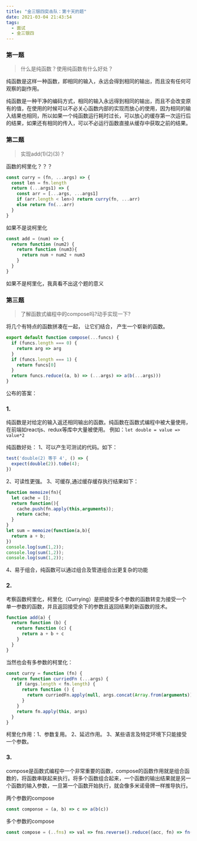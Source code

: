 ```yaml
---
title: "金三银四突击队：第十天的题"
date: 2021-03-04 21:43:54
tags:
  - 面试
  - 金三银四
---
```


### 第一题

> 什么是纯函数？使用纯函数有什么好处？

纯函数是这样一种函数，即相同的输入，永远会得到相同的输出，而且没有任何可观察的副作用。

纯函数是一种干净的编码方式，相同的输入永远得到相同的输出，而且不会改变原有的值，在使用的时候可以不必关心函数内部的实现而放心的使用，因为相同的输入结果也相同，所以如果一个纯函数运行耗时过长，可以放心的缓存第一次运行后的结果，如果还有相同的传入，可以不必运行函数直接从缓存中获取之前的结果。

### 第二题

> 实现add(1)(2)(3)？

函数的柯里化？？？

```js
const curry = (fn, ...args) => {
  const len = fn.length
  return (...args1) => {
    const arr = [...args, ...args1]
    if (arr.length < len>) return curry(fn, ...arr)
    else return fn(...arr)
  }
}
```

如果不是说柯里化

```js
const add = (num) => {
  return function (num2) {
    return function (num3){
      return num + num2 + num3
    }
  }
}
```

如果不是柯里化，我真看不出这个题的意义

### 第三题

> 了解函数式编程中的compose吗?动手实现一下?

将几个有特点的函数拼凑在一起， 让它们结合， 产生一个崭新的函数。

```js
export default function compose(...funcs) {
  if (funcs.length === 0) {
    return arg => arg
  }
  if (funcs.length === 1) {
    return funcs[0]
  }
  return funcs.reduce((a, b) => (...args) => a(b(...args)))
}
```

公布的答案：

### 1.

纯函数是对给定的输入返还相同输出的函数。纯函数在函数式编程中被大量使用，在前端如reactjs、redux等库中大量被使用。
例如：`let double = value => value*2`

纯函数好处：
1、可以产生可测试的代码。如下：
```js
test('double(2) 等于 4', () => {  
  expect(double(2)).toBe(4);
})
```
2、可读性更强。
3、可缓存,通过缓存缓存执行结果如下：
```js
function memoize(fn){    
  let cache = [];    
  return function(){        
    cache.push(fn.apply(this,arguments));        
    return cache;    
  }
}
let sum = memoize(function(a,b){    
  return a + b;
})
console.log(sum(1,2));
console.log(sum(1,2));
console.log(sum(1,2));
```
4、易于组合，纯函数可以通过组合及管道组合出更复杂的功能


### 2.

考察函数柯里化，柯里化（Currying）是把接受多个参数的函数转变为接受一个单一参数的函数，并且返回接受余下的参数且返回结果的新函数的技术。

```js
function add(a) {
  return function (b) {
    return function (c) {
      return a + b + c
    }
  }
}
```

当然也会有多参数的柯里化：
```js
const curry = function (fn) {
  return function curriedFn (...args) {
    if (args.length < fn.length) {
      return function () {
        return curriedFn.apply(null, args.concat(Array.from(arguments)))
      }
    }
    return fn.apply(this, args)
  }
}
```

柯里化作用：1、参数复用。 2、延迟作用。 3、某些语言及特定环境下只能接受一个参数。


### 3.

compose是函数式编程中一个非常重要的函数，compose的函数作用就是组合函数的，将函数串联起来执行。将多个函数组合起来，一个函数的输出结果就是另一个函数的输入参数，一旦第一个函数开始执行，就会像多米诺骨牌一样推导执行。

两个参数的compose
```js
const componse = (a, b) => c => a(b(c))
```

多个参数的compose
```js
const compose = (..fns) => val => fns.reverse().reduce((acc, fn) => fn(acc), val)
```
